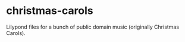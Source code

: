 christmas-carols
================

Lilypond files for a bunch of public domain music (originally Christmas Carols).


